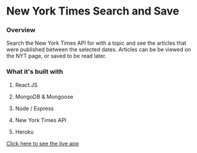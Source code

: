 # New York Times Search and Save

### Overview

Search the New York Times API for with a topic and see the articles that were published between the selected dates. Articles can be be viewed on the NYT page, or saved to be read later.

### What it's built with

1. React.JS

2. MongoDB & Mongoose

3. Node / Express

4. New York Times API

5. Heroku

[Click here to see the live app](https://search-n-save-nyt.herokuapp.com/)
